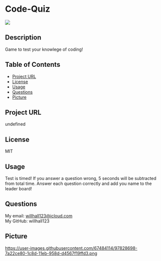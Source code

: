 # Code-Quiz
  ![](https://img.shields.io/badge/license-MIT-blue.svg)
## Description
  Game to test your knowlege of coding!
## Table of Contents
* [Project URL](#project-url)
* [License](#license)
* [Usage](#usage)
* [Questions](#questions)
* [Picture](#picture)

## Project URL
  undefined
  <br />
## License 
  MIT
  <br />
## Usage
  Test is timed! If you answer a question wrong, 5 seconds will be subtracted from total time. Answer each question correctly and add you name to the leader board!
  <br />
## Questions
  My email: willhall123@icloud.com
  <br />
  My GitHub: willhall123
  <br />
## Picture
 https://user-images.githubusercontent.com/67484114/97828698-7a22ce80-1c8d-11eb-958d-d4567f19ffd3.png
